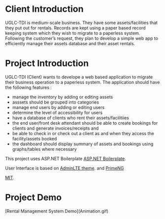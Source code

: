 
<h1>Client Introduction</h1>
<p>
UGLC-TDI is medium-scale business. They have some assets/facilities that they put out for rentals. Records are kept using a paper based record keeping system which they wish to migrate to a paperless system. Following the customer’s request, they plan to develop a simple web app to efficiently manage their assets database and their asset rentals.
</p>
<h1>Project Introduction</h1>
<p>
UGLC-TDI (Client) wants to develope a web based application to migrate their business operation to a paperless system. The application should have the following features :
<ul>
    <li>
        manage the inventory by adding or editing assets
    </li>
    <li>
        asssets should be grouped into categories
    </li>
    <li>
        manage end users by adding or editing users
    </li>
    <li>
        determine the level of accessibility for users
    </li>
    <li>
        have a database of clients who rent their assets/facilitiies
    </li>
    <li>
        the end user/front desk attendant should be able to create bookings for clients and generate invoices/receipts and
    </li>
    <li>
         be able to check in or check out a client as and when they access the facility/assets booked
    </li>
    <li>
        the dashboard should display summary of assets and bookings using graphs/tables where necessary
    </li>
</ul>
</p>


This project uses ASP.NET Boilerplate [ASP.NET Boilerplate](https://aspnetboilerplate.com/Pages/Documents). 

User Interface is based on [AdminLTE theme](https://github.com/ColorlibHQ/AdminLTE). 
and [PrimeNG](https://primefaces.org/primeng/showcase/#/)
 

[MIT](LICENSE).

<h1>Project Demo</h1>
[Rental Management System Demo](Animation.gif)

